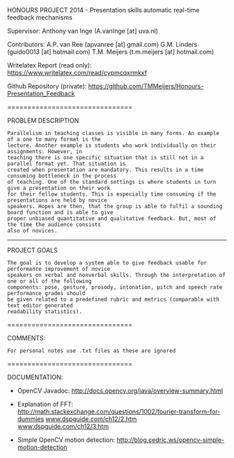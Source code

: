 HONOURS PROJECT 2014 - Presentation skills automatic real-time feedback mechanisms
 
Supervisor: 
	Anthony van Inge (A.vanInge [at] uva.nl)

Contributors: 
	A.P. van Ree (apvanree [at] gmail.com)
	G.M. Linders (guido0013 [at] hotmail.com)
	T.M. Meijers (t.m.meijers [at] hotmail.com)

Writelatex Report (read only): 
	https://www.writelatex.com/read/cypmcqxrmkxf

Github Repository (private):
	https://github.com/TMMeijers/Honours-Presentation_Feedback

===============================

PROBLEM DESCRIPTION

	Parallelism in teaching classes is visible in many forms. An example of a one to many format is the 
	lecture. Another example is students who work individually on their assignments. However, in 
	teaching there is one specific situation that is still not in a parallel format yet. That situation is 
	created when presentation are mandatory. This results in a time consuming bottleneck in the process 
	of teaching. One of the standard settings is where students in turn give a presentation on their work 
	for their fellow students. This is especially time consuming if the presentations are held by novice 
	speakers. Hopes are then, that the group is able to fulfil a sounding board function and is able to give 
	proper unbiased quantitative and qualitative feedback. But, most of the time the audience consists 
	also of novices.

-------------------------------

PROJECT GOALS

	The goal is to develop a system able to give feedback usable for performance improvement of novice 
	speakers on verbal and nonverbal skills. Through the interpretation of one or all of the following 
	components: pose, gesture, prosody, intonation, pitch and speech rate performance grades should 
	be given related to a predefined rubric and metrics (comparable with text editor generated 
	readability statistics).

===============================

COMMENTS:

	For personal notes use .txt files as these are ignored

===============================

DOCUMENTATION:

- OpenCV Javadoc:
	http://docs.opencv.org/java/overview-summary.html

- Explanation of FFT:
	http://math.stackexchange.com/questions/1002/fourier-transform-for-dummies
	www.dspguide.com/ch12/2.htm
	www.dspguide.com/ch12/3.htm

- Simple OpenCV motion detection:
	http://blog.cedric.ws/opencv-simple-motion-detection
